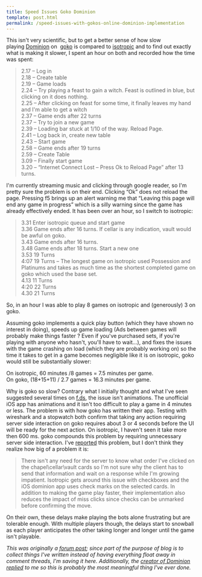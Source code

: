 ```yaml
---
title: Speed Issues Goko Dominion
template: post.html
permalink: /speed-issues-with-gokos-online-dominion-implementation
---
```

This isn't very scientific, but to get a better sense of how slow playing [Dominion][1] on  [goko][2] is compared to [isotropic][3] and to find out exactly what is making it slower, I spent an hour on both and recorded how the time was spent:

> 2\.17 &#8211; Log in  
> 2\.18 &#8211; Create table  
> 2\.19 &#8211; Game loads  
> 2\.24 &#8211; Try playing a feast to gain a witch. Feast is outlined in blue, but clicking on it does nothing.  
> 2\.25 &#8211; After clicking on feast for some time, it finally leaves my hand and I'm able to get a witch  
> 2\.37 &#8211; Game ends after 22 turns  
> 2\.37 &#8211; Try to join a new game  
> 2\.39 &#8211; Loading bar stuck at 1/10 of the way. Reload Page.  
> 2\.41 &#8211; Log back in, create new table  
> 2\.43 &#8211; Start game  
> 2\.58 &#8211; Game ends after 19 turns  
> 2\.59 &#8211; Create Table  
> 3\.09 &#8211; Finally start game  
> 3\.20 &#8211; &#8220;Internet Connect Lost &#8211; Press Ok to Reload Page&#8221; after 13 turns.

I'm currently streaming music and clicking through google reader, so I'm pretty sure the problem is on their end. Clicking &#8220;Ok&#8221; does not reload the page. Pressing f5 brings up an alert warning me that &#8220;Leaving this page will end any game in progress&#8221; which is a silly warning since the game has already effectively ended. It has been over an hour, so I switch to isotropic:

> 3\.31 Enter isotropic queue and start game  
> 3\.36 Game ends after 16 turns. If cellar is any indication, vault would be awful on goko.  
> 3\.43 Game ends after 16 turns.  
> 3\.48 Game ends after 18 turns. Start a new one  
> 3\.53 19 Turns  
> 4\:07 19 Turns &#8211; The longest game on isotropic used Possession and Platinums and takes as much time as the shortest completed game on goko which used the base set.  
> 4\.13 11 Turns  
> 4\:20 22 Turns  
> 4\.30 21 Turns

So, in an hour I was able to play 8 games on isotropic and (generously) 3 on goko.

Assuming goko implements a quick play button (which they have shown no interest in doing), speeds up game loading (Ads between games will probably make things faster ? Even if you've purchased sets, if you're playing with anyone who hasn't, you'll have to wait&#8230;), and fixes the issues with the game crashing on load (which they are probably working on) so the time it takes to get in a game becomes negligible like it is on isotropic, goko would still be substantially slower:

On isotropic, 60 minutes /8 games = 7.5 minutes per game.  
On goko, (18+15+11) / 2.7 games = 16.3 minutes per game.

Why is goko so slow? Contrary what I initially thought and what I've seen suggested several times on [f.ds][4], the issue isn't animations. The unofficial iOS app has animations and it isn't too difficult to play a game in 4 minutes or less. The problem is with how goko has written their app. Testing with wireshark and a stopwatch both confirm that taking any action requiring server side interaction on goko requires about 3 or 4 seconds before the UI will be ready for the next action. On isotropic, I haven't seen it take more then 600 ms. goko compounds this problem by requiring unnecessary server side interaction. I've [reported][5] this problem, but I don't think they realize how big of a problem it is:

> There isn't any need for the server to know what order I've clicked on the chapel\cellar\vault cards so I'm not sure why the client has to send that information and wait on a response while I'm growing impatient. Isotropic gets around this issue with checkboxes and the iOS dominion app uses check marks on the selected cards. In addition to making the game play faster, their implementation also reduces the impact of miss clicks since checks can be unmarked before confirming the move.

On their own, these delays make playing the bots alone frustrating but are tolerable enough. With multiple players though, the delays start to snowball as each player anticipates the other taking longer and longer until the game isn't playable.

*This was originally a [forum post][6]; since part of the purpose of blog is to collect things I've written instead of having everything float away in comment threads, I'm saving it here. Additionally, the [creator of Dominion replied][7] to me so this is probably the most meaningful thing I've ever done.*

 [1]: http://boardgamegeek.com/boardgame/36218/dominion
 [2]: http://goko.com/games/
 [3]: http://dominion.isotropic.org/play
 [4]: http://forum.dominionstrategy.com/
 [5]: http://forum.dominionstrategy.com/index.php?topic=4738.msg110781#msg110781
 [6]: http://forum.dominionstrategy.com/index.php?topic=4895.msg115584#msg115584
 [7]: http://forum.dominionstrategy.com/index.php?topic=4895.msg115742#msg115742
